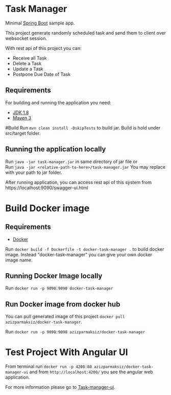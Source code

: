 # Task Manager
Minimal [Spring Boot](http://projects.spring.io/spring-boot/) sample app.

This project generate randomly scheduled task and send them to client over websocket session.

With rest api of this project you can:
- Receive all Task
- Delete a Task
- Update a Task
- Postpone Due Date of Task

## Requirements

For building and running the application you need:

- [JDK 1.8](http://www.oracle.com/technetwork/java/javase/downloads/jdk8-downloads-2133151.html)
- [Maven 3](https://maven.apache.org)

#Build
Run `mvn clean install -DskipTests` to build jar. Build is hold under src/target folder.

## Running the application locally
Run `java -jar task-manager.jar` in same directory of jar file 
or  
Run `java -jar <relative-path-to-here>/task-manager.jar`
You may replace <relative-path-to-here> with your path to jar folder.

After running application, you can access rest api of this system from https://localhost:9090/swagger-ui.html

# Build Docker image
## Requirements
- [Docker](https://docs.docker.com/install)

Run `docker build -f Dockerfile -t docker-task-manager .` to build docker image.
Instead "docker-task-manager" you can give your own docker image name.

## Running Docker Image locally

Run `docker run -p 9090:9090 docker-task-manager`

## Run Docker image from docker hub

You can pull generated image of this project `docker pull azizparmaksiz/docker-task-manager`.

Run `docker run -p 9090:9090 azizparmaksiz/docker-task-manager`

# Test Project With Angular UI

From terminal run  `docker run -p 4200:80 azizparmaksiz/docker-task-manager-ui` and from `http://localhost:4200/` you see the
angular web application.

For more information please go to  [Task-manager-ui](https://github.com/azizparmaksiz/task-manager-ui).
